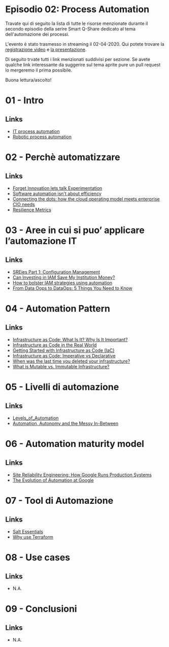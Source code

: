 # Episodio 02: Process Automation

Travate qui di seguito la lista di tutte le risorse menzionate durante il secondo episodio della serire Smart Q-Share dedicato al tema dell'automazione dei processi.

L'evento è stato trasmesso in streaming il 02-04-2020. Qui potete trovare la [registrazione video](https://www.youtube.com/watch?v=2s_2viA8Gzs&feature=youtu.be) e [la presentazione](https://drive.google.com/file/d/18ZYHrhnFJitMXMPJAhbwU10W-C0btDQ6/view).

Di seguito trvate tutti i link menzionati suddivisi per sezione. Se avete qualche link interessante da suggerire sul tema aprite pure un pull request lo mergeremo il prima possibile.

Buona lettura/ascolto!


# 01 - Intro

## Links
- [IT process automation](https://en.wikipedia.org/wiki/IT_process_automation)
- [Robotic process automation](https://en.wikipedia.org/wiki/Robotic_process_automation)

# 02 - Perchè automatizzare

## Links
- [Forget Innovation lets talk Experimentation](https://www.forbes.com/sites/accenture/2016/02/10/forget-innovation-lets-talk-experimentation/#43e87e536238)
- [Software automation isn't about efficiency](https://www.linkedin.com/pulse/software-automation-isnt-efficiency-gregor-hohpe/)
- [Connecting the dots: how the cloud operating model meets enterprise CIO needs](https://cloud.google.com/blog/products/gcp/connecting-dots-how-cloud-operating-model-meets-enterprise-cio-needs)
- [Resilience Metrics](https://www.net.in.tum.de/fileadmin/TUM/NET/NET-2016-09-1/NET-2016-09-1_02.pdf)

# 03 - Aree in cui si puo’ applicare l’automazione IT

## Links
- [SREies Part 1: Configuration Management](https://hackernoon.com/sreies-part-1-configuration-management-9cfdb4e9e303)
- [Can Investing in IAM Save My Institution Money?](https://blog.identityautomation.com/can-investing-in-iam-save-my-company-money)
- [How to bolster IAM strategies using automation](https://www.computerweekly.com/feature/How-to-bolster-IAM-strategies-using-automation)
- [From Data Oops to DataOps: 5 Things You Need to Know](https://humansofdata.atlan.com/2019/11/what-is-dataops/)

# 04 - Automation Pattern

## Links
- [Infrastructure as Code: What Is It? Why Is It Important?](https://www.hashicorp.com/resources/what-is-infrastructure-as-code)
- [Infrastructure as Code in the Real World](https://www.youtube.com/watch?v=S6vS5mzivFo&t=880s)
- [Getting Started with Infrastructure as Code (IaC)](https://www.youtube.com/watch?v=G3D14I5_NIk)
- [Infrastructure as Code: Imperative vs Declarative](https://tech.ovoenergy.com/imperative-vs-declarative/)
- [When was the last time you deleted your infrastructure?](https://tech.ovoenergy.com/when-was-the-last-time-you-deleted-your-infrastructure/)
- [What is Mutable vs. Immutable Infrastructure?](https://www.hashicorp.com/resources/what-is-mutable-vs-immutable-infrastructure)

# 05 - Livelli di automazione

## Links
- [Levels_of_Automation](https://petrowiki.org/Levels_of_automation)
- [Automation, Autonomy and the Messy In-Between](https://isg-one.com/research/articles/automation-autonomy-and-the-messy-in-between)

# 06 - Automation maturity model

## Links
- [Site Reliability Engineering: How Google Runs Production Systems](https://landing.google.com/sre/books/)
- [The Evolution of Automation at Google](https://landing.google.com/sre/sre-book/chapters/automation-at-google/)


# 07 - Tool di Automazione

## Links
- [Salt Essentials](https://medium.com/quantyca/salt-essentials-339b3f099a7d)
- [Why use Terraform](https://www.oreilly.com/content/why-use-terraform/)

# 08 - Use cases

## Links
- N.A.

# 09 - Conclusioni

## Links
- N.A.
